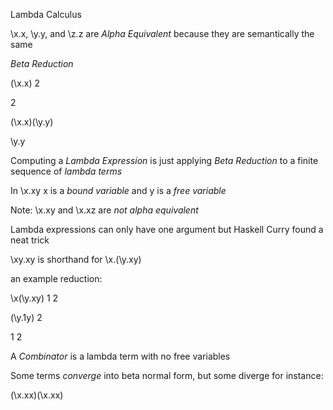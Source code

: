 Lambda Calculus

\x.x, \y.y, and \z.z are *Alpha Equivalent*
because they are semantically the same

*Beta Reduction*


(\x.x) 2

2


(\x.x)(\y.y)

\y.y


Computing a *Lambda Expression* is just applying
*Beta Reduction* to a finite sequence of *lambda terms*

In \x.xy x is a *bound variable* and y is a *free variable*

Note: \x.xy and \x.xz are _not_ *alpha equivalent*

Lambda expressions can only have one argument but Haskell Curry 
found a neat trick

\xy.xy is shorthand for \x.(\y.xy)

an example reduction:

\x(\y.xy) 1 2

(\y.1y) 2

1 2

A *Combinator* is a lambda term with no free variables

Some terms _converge_ into beta normal form, but some diverge for instance:

(\x.xx)(\x.xx)



